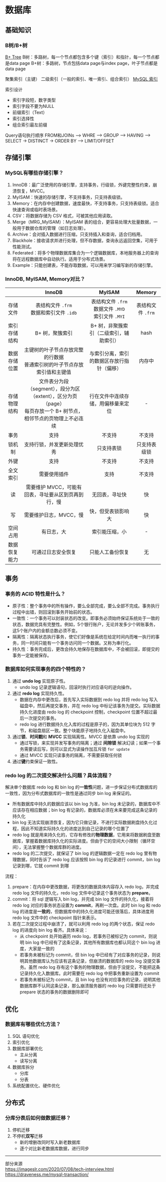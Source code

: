 # 数据库

## 基础知识

### B树/B+树

[B+ Tree](./ref/B+Trees.pdf "B+ Trees")
B树：多路树，每一个节点都包含多个键（索引）和指针，每一个节点都是data page
B+树：多路树，节点包括data page与index page，叶子节点都是data page
  
聚集索引（主键）
二级索引（一般的索引、唯一索引、组合索引）
[MySQL 索引](https://www.cnblogs.com/zsql/p/13808417.html#_label0)
  
索引设计

* 索引字段短，数字类型
* 索引字段不要为NULL
* 前缀索引（Text）
* 索引选择性
* 组合索引最左前缀
  
Query语句执行顺序
FROM和JOINs --> WHRE --> GROUP --> HAVING --> SELECT -> DISTINCT -> ORDER BY --> LIMIT/OFFSET

## 存储引擎

### MySQL有哪些存储引擎？

1. InnoDB：最广泛使用的存储引擎，支持事务，行级锁，外键完整性约束，崩溃恢复，MVCC。
2. MyISAM：快速的存储引擎，不支持事务，只支持表级锁。
3. Memory：在内存中创建数据，速度最快，不支持事务，只支持表级锁。适合快速查询或临时表场景。
4. CSV：将数据存储为 CSV 格式，可被其他应用读取。
5. Merge（MRG_MyISAM）：MyISAM 表的组合，更容易处理大批量数据，一般用于数据仓库的管理（如日志处理）。
6. Archive：会对插入数据进行压缩，只支持插入和查询，适合归档用。
7. Blackhole：接收请求并进行处理，但不存数据，查询永远返回空集，可用于性能测试。
8. Federated：将多个物理数据库集合为一个逻辑数据库，本地服务器上的查询将在远程数据库中自动执行。适用于分布式场景。
9. Example：只能创建表，不能存取数据，可以用来学习编写新的存储引擎。

### InnoDB, MyISAM, Memory对比？

||InnoDB|MyISAM|Memory|
|:---:|:---:|:---:|:---:|
|存储文件|表结构文件 ```.frm```<br>数据和索引文件 ```.idb```|表结构文件 ```.frm```<br>数据文件 ```.MYD```<br>索引文件 ```.MYI```|表结构文件 ```.frm```|
|索引存储结构|B+ 树，聚簇索引|B+ 树，非聚簇索引（二级索引，辅助索引）|hash|
|数据存储位置|主键树的叶子节点存放完整的行数据<br>普通索引树的叶子节点存放索引值和主键值|与索引分离，索引的数据区存放行指针（偏移）|内存中|
|存储物理结构|文件表分为段（segment），段分为区（extent），区分为页（page）<br>每页存放一个 B+ 树节点，相邻节点的页物理上不必连续|行在文件中连续存储，用偏移量来定位|-|
|事务|支持|不支持|不支持|
|锁机制|支持行锁，并发更新处理优秀|只支持表锁|只支持表级锁
|外键|支持|不支持|不支持|不支持|
|全文索引|需要使用插件|支持|不支持|
|读|需要维护 MVCC，可能有回表，寻址要从区到页再到行，慢|无回表，寻址快|快|
|写|需要维护日志，MVCC，慢|快，但受表锁影响大|快|
|空间占用|有日志，大|索引能压缩，小|-|
|数据恢复能力|可通过日志安全恢复|只能人工备份恢复|无|

## 事务

### 事务的 ACID 特性是什么？

* 原子性：整个事务中的所有操作，要么全部完成，要么全部不完成。事务执行过程中出错，则回滚到事务开始前的状态。
* 一致性：一个事务可以封装状态的改变。即事务必须始终保证系统处于一致的状态，数据完具有完整性。例如，5个银行账户，无论并发多少个转账事务，这5个账户内的金额总数必须不变。
* 隔离性：隔离状态执行事务，使它们好像是系统在给定时间内而唯一执行的事务，同一时间只能有一个事务访问同一个数据。又称为串行化。
* 持久性：事务完成后，更改会持久地保存在数据库中，不会被回滚，即提交的事务一定能被保存。

### 数据库如何实现事务的四个特性的？

1. 通过 **undo log** 实现原子性。
   * undo log 记录逻辑语句，回滚时执行对应语句的逆向操作。
2. 通过 **redo log** 实现持久性。
   * 数据在内存中更改后，首先写入实际数据到 redo log 并将 redo log 写入磁盘中，然后再提交事务，并在 redo log 中标记该事务为提交。实际数据持久化进度由 redo log 的 checkpoint 控制，checkpoint 位置不超过最后一次提交的事务。
   * redo log 进行数据持久化入库的过程是原子的，因为其单位块为 512 字节，和磁盘扇区一致。整个块能原子地持久化入磁盘中。
3. 通过**锁**、**时间戳**和 **MVCC** 实现隔离性。MVCC 是依靠 undo log 实现的
   * 通过写锁，来实现并发写事务的隔离；通过 **间隙锁** 解决幻读；如果一个事务需要读后写，则可以显式为读操作加互斥锁 ```for update```
   * 通过 MVCC 实现只读事务的隔离，不需要获取任何锁
4. 通过**键**约束保证一致性。

### redo log 的二次提交解决什么问题？具体流程？

解决单个数据库 redo log 和 bin log 的**一致性**问题，进一步保证分布式数据库的一致性，因为分布式数据库的一致性是通过同步 bin log 来保证的。

* 所有数据库中持久的数据应该以 bin log 为准，bin log 未记录的，数据库中不应该存在相应数据；bin log 有记录的，数据库必须在未来要完成这条记录的持久化
* bin log 无法实现崩溃恢复，因为它只做记录，不进行实际数据刷盘持久化过程，因此不知道实际持久化的进度达到自己记录的哪个位置了
* redo log 就是用来持久化的，它存有修改的**物理数据**，它用来将数据刷盘至数据库，掌握着数据库持久化的实际进度。但由于它的空间大小限制（循环空间），无法掌握整个数据库群的进度。
* redo log 的二次提交，就保证了 bin log 的逻辑数据一定在 redo log 里有物理数据，同时告诉了 redo log 应该按照 bin log 的记录进行 commit，bin log 记录到哪，它就 commit 到哪

流程：

1. prepare：在内存中更改数据，将更改的数据具体内容存入 redo log，并完成 redo log 文件的持久化，redo log 文件中记录这个事务状态为 **prepare**。
2. commit：将 sql 逻辑写入 bin log，并完成 bin log 文件的持久化，接着将 redo log 对应的事务状态设置为 **commit**，再刷一次盘。此时 bin log 和 redo log 的进度是**一致的**，但数据库中的持久化进度可能还很落后，具体进度用 redo log 文件中的 checkpoint 指针来表示。
3. 若在二次提交过程中崩溃了，就可以利用 redo log 的两个状态，保证 redo log 的进度向 bin log 看齐。具体来说：
   * 从 checkpoint 处开始遍历 redo log，若事务已被标记为 commit，则说明 bin log 中已经有了这条记录，其他所有数据库也都认同这个 bin log 进度，大家是一致的
   * 若事务未被标记为 commit，但 bin log 中已经有了对应事务的记录，则说明其他数据库认为应该有这条记录，但崩溃的数据库的 redo log 没提交事务。虽然 redo log 存有这个事务的物理数据，但由于没提交，不能把这条记录持久化入数据库。此时需要在 redo log 中把事务重新设置为 commit
   * 若事务未被标记为 commit，且 bin log 也没有对应事务的记录，说明其他数据库群不认同这条记录，那么崩溃服务器的 redo log 只需要将还处于 prepare 状态的事务的数据删除即可

## 优化

### 数据库有哪些优化方法？

1. SQL 语句优化
2. 索引优化
3. 数据库部署优化
   * 主从分离
   * 读写分离
4. 数据库拆分
   * 分库
   * 分表
5. 系统配置优化、硬件优化

## 分布式

### 分库分表后如何做数据迁移？

1. 停机迁移
2. 不停机**双写**迁移
   * 新的增删改同时写入新老数据库
   * 逐个对比新老数据库数据，进行同步

***

部分来源  
<https://imageslr.com/2020/07/08/tech-interview.html>
<https://draveness.me/mysql-transaction/>
